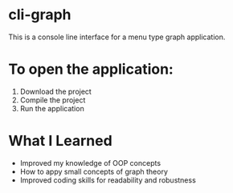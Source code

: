 # cli-graph
This is a console line interface for a menu type graph application.

# To open the application:

1. Download the project
2. Compile the project
3. Run the application

# What I Learned

* Improved my knowledge of OOP concepts
* How to appy small concepts of graph theory
* Improved coding skills for readability and robustness
